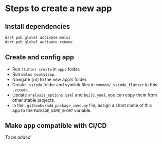 # Steps to create a new app

## Install dependencies

```powershell
dart pub global activate melos
dart pub global activate rename
```

## Create and config app

- Run `flutter create` in `apps` folder.
- Run `melos bootstrap`.
- Navigate (`cd`) to the new app's folder.
- Create `.vscode` folder and symlink files in `common/.vscode_flutter` to this `.vscode`.
- Update `analysis_options.yaml` and `build.yaml`, you can copy them from other stable projects.
- In the `.githooks/add_package_name.py` file, assign a short name of this app to the `PACKAGE_NAME_SHORT` variable.

## Make app compatible with CI/CD

_To be added_

